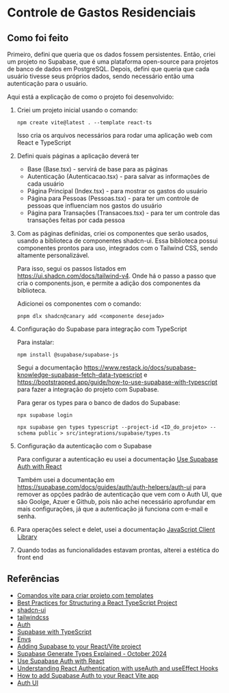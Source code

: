# Controle de Gastos Residenciais

## Como foi feito
Primeiro, defini que queria que os dados fossem persistentes. Então, criei um projeto no Supabase, que é uma plataforma open-source para projetos de banco de dados em PostgreSQL. Depois, defini que queria que cada usuário tivesse seus próprios dados, sendo necessário então uma autenticação para o usuário. 

Aqui está a explicação de como o projeto foi desenvolvido:

1. Criei um projeto inicial usando o comando: 

    ```npm create vite@latest . --template react-ts```

    Isso cria os arquivos necessários para rodar uma aplicação web com React e TypeScript


2. Defini quais páginas a aplicação deverá ter

    - Base (Base.tsx) - servirá de base para as páginas
    - Autenticação (Autenticacao.tsx) - para salvar as informações de cada usuário
    - Página Principal (Index.tsx) - para mostrar os gastos do usuário
    - Página para Pessoas (Pessoas.tsx) - para ter um controle de pessoas que influenciam nos gastos do usuário
    - Página para Transações (Transacoes.tsx) - para ter um controle das transações feitas por cada pessoa

3. Com as páginas definidas, criei os componentes que serão usados, usando a biblioteca de componentes shadcn-ui. Essa biblioteca possui componentes prontos para uso, integrados com o Tailwind CSS, sendo altamente personalizável.

    Para isso, segui os passos listados em https://ui.shadcn.com/docs/tailwind-v4. Onde há o passo a passo que cria o components.json, e permite a adição dos componentes da biblioteca.

    Adicionei os componentes com o comando: 

    ```pnpm dlx shadcn@canary add <componente desejado>```

4. Configuração do Supabase para integração com TypeScript

    Para instalar:


    ```npm install @supabase/supabase-js```

    Segui a documentação https://www.restack.io/docs/supabase-knowledge-supabase-fetch-data-typescript e https://bootstrapped.app/guide/how-to-use-supabase-with-typescript para fazer a integração do projeto com Supabase.

    Para gerar os types para o banco de dados do Supabase:

    ```npx supabase login```

    ```npx supabase gen types typescript --project-id <ID_do_projeto> --schema public > src/integrations/supabase/types.ts```

5. Configuração da autenticação com o Supabase

    Para configurar a autenticação eu usei a documentação [Use Supabase Auth with React](https://supabase.com/docs/guides/auth/quickstarts/react)

    Também usei a documentação em https://supabase.com/docs/guides/auth/auth-helpers/auth-ui para remover as opções padrão de autenticação que vem com o Auth UI, que são Goolge, Azuer e Github, pois não achei necessário aprofundar em mais configurações, já que a autenticação já funciona com e-mail e senha.

6. Para operações select e delet, usei a documentação [JavaScript Client Library](https://supabase.com/docs/reference/javascript/introduction)

7. Quando todas as funcionalidades estavam prontas, alterei a estética do front end
    

## Referências

- [Comandos vite para criar projeto com templates](https://vite.dev/guide/)
- [Best Practices for Structuring a React TypeScript Project](https://thiraphat-ps-dev.medium.com/best-practices-for-structuring-a-react-typescript-project-f5ee7f9a264e)
- [shadcn-ui](https://ui.shadcn.com/docs/tailwind-v4)
- [tailwindcss](https://tailwindcss.com/docs/installation/using-vite)
- [Auth](https://supabase.com/docs/reference/javascript/auth-signup)
- [Supabase with TypeScript](https://bootstrapped.app/guide/how-to-use-supabase-with-typescript)
- [Envs](https://vite.dev/guide/env-and-mode)
- [Adding Supabase to your React/Vite project](https://medium.com/@compilecrafts/adding-supabase-to-your-react-vite-project-86ce5da9c6c8)
- [Supabase Generate Types Explained - October 2024](https://www.restack.io/docs/supabase-knowledge-supabase-generate-types)
- [Use Supabase Auth with React](https://supabase.com/docs/guides/auth/quickstarts/react)
- [Understanding React Authentication with useAuth and useEffect Hooks](https://dev.to/itselftools/understanding-react-authentication-with-useauth-and-useeffect-hooks-gp5)
- [How to add Supabase Auth to your React Vite app](https://www.parsatajik.com/posts/how-to-add-supabase-auth-to-your-react-vite-app)
- [Auth UI](https://supabase.com/docs/guides/auth/auth-helpers/auth-ui)